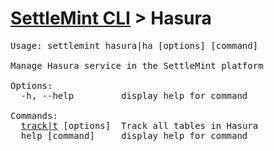 <h1 id="home"><a href="../settlemint.md">SettleMint CLI</a> > Hasura</h1>

<pre>Usage: settlemint hasura|ha [options] [command]

Manage Hasura service in the SettleMint platform

Options:
  -h, --help         display help for command

Commands:
  <a href="./hasura/track.md">track|t</a> [options]  Track all tables in Hasura
  help [command]     display help for command
</pre>


